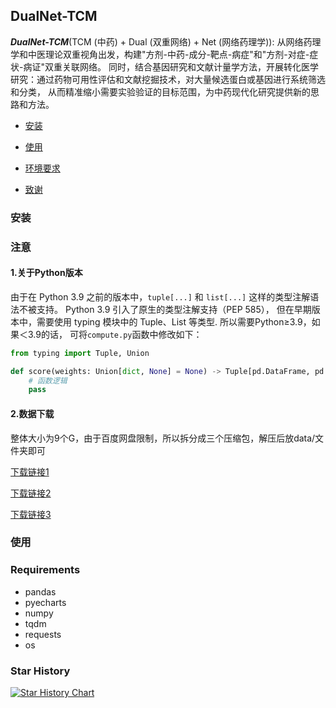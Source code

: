 ## DualNet-TCM

***DualNet-TCM***(TCM (中药) + Dual (双重网络) + Net (网络药理学)):
从网络药理学和中医理论双重视角出发，构建"方剂-中药-成分-靶点-病症"和"方剂-对症-症状-病证"双重关联网络。
同时，结合基因研究和文献计量学方法，开展转化医学研究：通过药物可用性评估和文献挖掘技术，对大量候选蛋白或基因进行系统筛选和分类，
从而精准缩小需要实验验证的目标范围，为中药现代化研究提供新的思路和方法。

- [安装](#安装)

- [使用](#使用)

- [环境要求](#requirements)

- [致谢](#致谢)

### 安装

### 注意

#### 1.关于Python版本

由于在 Python 3.9 之前的版本中，`tuple[...]` 和 `list[...]` 
这样的类型注解语法不被支持。
Python 3.9 引入了原生的类型注解支持（PEP 585），
但在早期版本中，需要使用 typing 模块中的 Tuple、List 等类型. 所以需要Python≥3.9，如果＜3.9的话，
可将`compute.py`函数中修改如下：

```python
from typing import Tuple, Union

def score(weights: Union[dict, None] = None) -> Tuple[pd.DataFrame, pd.DataFrame, pd.DataFrame]:
    # 函数逻辑
    pass
```

#### 2.数据下载 
整体大小为9个G，由于百度网盘限制，所以拆分成三个压缩包，解压后放data/文件夹即可

[下载链接1](https://pan.baidu.com/s/1zIlTjstJMscKdZnP30wc1g?pwd=2n2t) 

[下载链接2](https://pan.baidu.com/s/1tg8WQtJiJi70A8HIRYG_PA?pwd=9bvh) 

[下载链接3](https://pan.baidu.com/s/1tg8WQtJiJi70A8HIRYG_PA?pwd=9bvh)

### 使用

### Requirements

- pandas
- pyecharts
- numpy
- tqdm
- requests
- os

### Star History

[![Star History Chart](https://api.star-history.com/svg?repos=Carrie-HuYY/DualNet-TCM&type=Date)](https://star-history.com/#Carrie-HuYY/DualNet-TCM&Date)
